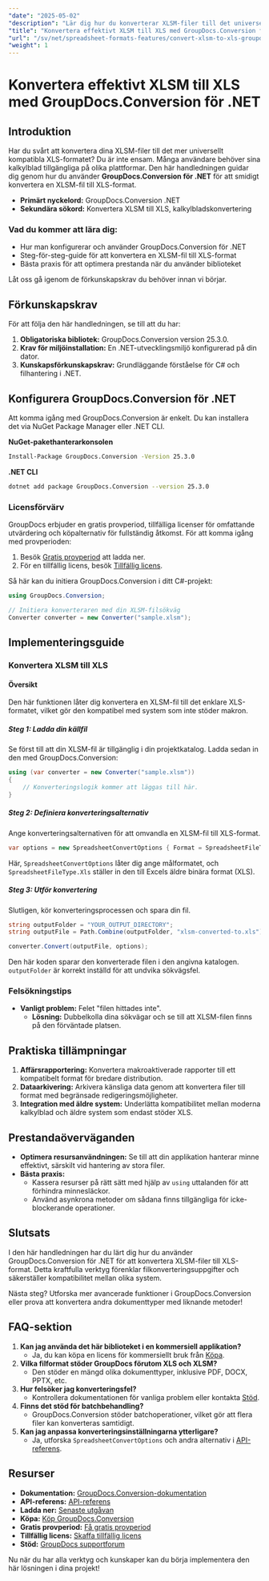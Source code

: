 ```yaml
---
"date": "2025-05-02"
"description": "Lär dig hur du konverterar XLSM-filer till det universellt kompatibla XLS-formatet med GroupDocs.Conversion för .NET. Följ den här steg-för-steg-guiden för sömlös kalkylbladskonvertering."
"title": "Konvertera effektivt XLSM till XLS med GroupDocs.Conversion för .NET"
"url": "/sv/net/spreadsheet-formats-features/convert-xlsm-to-xls-groupdocs-conversion-net/"
"weight": 1
---
```


# Konvertera effektivt XLSM till XLS med GroupDocs.Conversion för .NET

## Introduktion

Har du svårt att konvertera dina XLSM-filer till det mer universellt kompatibla XLS-formatet? Du är inte ensam. Många användare behöver sina kalkylblad tillgängliga på olika plattformar. Den här handledningen guidar dig genom hur du använder **GroupDocs.Conversion för .NET** för att smidigt konvertera en XLSM-fil till XLS-format.

- **Primärt nyckelord:** GroupDocs.Conversion .NET
- **Sekundära sökord:** Konvertera XLSM till XLS, kalkylbladskonvertering

### Vad du kommer att lära dig:
- Hur man konfigurerar och använder GroupDocs.Conversion för .NET
- Steg-för-steg-guide för att konvertera en XLSM-fil till XLS-format
- Bästa praxis för att optimera prestanda när du använder biblioteket

Låt oss gå igenom de förkunskapskrav du behöver innan vi börjar.

## Förkunskapskrav

För att följa den här handledningen, se till att du har:

1. **Obligatoriska bibliotek:** GroupDocs.Conversion version 25.3.0.
2. **Krav för miljöinstallation:** En .NET-utvecklingsmiljö konfigurerad på din dator.
3. **Kunskapsförkunskapskrav:** Grundläggande förståelse för C# och filhantering i .NET.

## Konfigurera GroupDocs.Conversion för .NET

Att komma igång med GroupDocs.Conversion är enkelt. Du kan installera det via NuGet Package Manager eller .NET CLI.

**NuGet-pakethanterarkonsolen**
```bash
Install-Package GroupDocs.Conversion -Version 25.3.0
```

**.NET CLI**
```bash
dotnet add package GroupDocs.Conversion --version 25.3.0
```

### Licensförvärv

GroupDocs erbjuder en gratis provperiod, tillfälliga licenser för omfattande utvärdering och köpalternativ för fullständig åtkomst. För att komma igång med provperioden:

1. Besök [Gratis provperiod](https://releases.groupdocs.com/conversion/net/) att ladda ner.
2. För en tillfällig licens, besök [Tillfällig licens](https://purchase.groupdocs.com/temporary-license/).

Så här kan du initiera GroupDocs.Conversion i ditt C#-projekt:

```csharp
using GroupDocs.Conversion;

// Initiera konverteraren med din XLSM-filsökväg
Converter converter = new Converter("sample.xlsm");
```

## Implementeringsguide

### Konvertera XLSM till XLS

#### Översikt

Den här funktionen låter dig konvertera en XLSM-fil till det enklare XLS-formatet, vilket gör den kompatibel med system som inte stöder makron.

##### Steg 1: Ladda din källfil

Se först till att din XLSM-fil är tillgänglig i din projektkatalog. Ladda sedan in den med GroupDocs.Conversion:

```csharp
using (var converter = new Converter("sample.xlsm"))
{
    // Konverteringslogik kommer att läggas till här.
}
```

##### Steg 2: Definiera konverteringsalternativ

Ange konverteringsalternativen för att omvandla en XLSM-fil till XLS-format.

```csharp
var options = new SpreadsheetConvertOptions { Format = SpreadsheetFileType.Xls };
```

Här, `SpreadsheetConvertOptions` låter dig ange målformatet, och `SpreadsheetFileType.Xls` ställer in den till Excels äldre binära format (XLS).

##### Steg 3: Utför konvertering

Slutligen, kör konverteringsprocessen och spara din fil.

```csharp
string outputFolder = "YOUR_OUTPUT_DIRECTORY";
string outputFile = Path.Combine(outputFolder, "xlsm-converted-to.xls");

converter.Convert(outputFile, options);
```

Den här koden sparar den konverterade filen i den angivna katalogen. `outputFolder` är korrekt inställd för att undvika sökvägsfel.

### Felsökningstips

- **Vanligt problem:** Felet "filen hittades inte".
  - **Lösning:** Dubbelkolla dina sökvägar och se till att XLSM-filen finns på den förväntade platsen.

## Praktiska tillämpningar

1. **Affärsrapportering:** Konvertera makroaktiverade rapporter till ett kompatibelt format för bredare distribution.
2. **Dataarkivering:** Arkivera känsliga data genom att konvertera filer till format med begränsade redigeringsmöjligheter.
3. **Integration med äldre system:** Underlätta kompatibilitet mellan moderna kalkylblad och äldre system som endast stöder XLS.

## Prestandaöverväganden

- **Optimera resursanvändningen:** Se till att din applikation hanterar minne effektivt, särskilt vid hantering av stora filer.
- **Bästa praxis:**
  - Kassera resurser på rätt sätt med hjälp av `using` uttalanden för att förhindra minnesläckor.
  - Använd asynkrona metoder om sådana finns tillgängliga för icke-blockerande operationer.

## Slutsats

I den här handledningen har du lärt dig hur du använder GroupDocs.Conversion för .NET för att konvertera XLSM-filer till XLS-format. Detta kraftfulla verktyg förenklar filkonverteringsuppgifter och säkerställer kompatibilitet mellan olika system.

Nästa steg? Utforska mer avancerade funktioner i GroupDocs.Conversion eller prova att konvertera andra dokumenttyper med liknande metoder!

## FAQ-sektion

1. **Kan jag använda det här biblioteket i en kommersiell applikation?**
   - Ja, du kan köpa en licens för kommersiellt bruk från [Köpa](https://purchase.groupdocs.com/buy).
2. **Vilka filformat stöder GroupDocs förutom XLS och XLSM?**
   - Den stöder en mängd olika dokumenttyper, inklusive PDF, DOCX, PPTX, etc.
3. **Hur felsöker jag konverteringsfel?**
   - Kontrollera dokumentationen för vanliga problem eller kontakta [Stöd](https://forum.groupdocs.com/c/conversion/10).
4. **Finns det stöd för batchbehandling?**
   - GroupDocs.Conversion stöder batchoperationer, vilket gör att flera filer kan konverteras samtidigt.
5. **Kan jag anpassa konverteringsinställningarna ytterligare?**
   - Ja, utforska `SpreadsheetConvertOptions` och andra alternativ i [API-referens](https://reference.groupdocs.com/conversion/net/).

## Resurser

- **Dokumentation:** [GroupDocs.Conversion-dokumentation](https://docs.groupdocs.com/conversion/net/)
- **API-referens:** [API-referens](https://reference.groupdocs.com/conversion/net/)
- **Ladda ner:** [Senaste utgåvan](https://releases.groupdocs.com/conversion/net/)
- **Köpa:** [Köp GroupDocs.Conversion](https://purchase.groupdocs.com/buy)
- **Gratis provperiod:** [Få gratis provperiod](https://releases.groupdocs.com/conversion/net/)
- **Tillfällig licens:** [Skaffa tillfällig licens](https://purchase.groupdocs.com/temporary-license/)
- **Stöd:** [GroupDocs supportforum](https://forum.groupdocs.com/c/conversion/10)

Nu när du har alla verktyg och kunskaper kan du börja implementera den här lösningen i dina projekt!